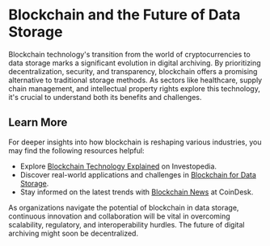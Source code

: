 # Blockchain and the Future of Data Storage

Blockchain technology's transition from the world of cryptocurrencies to data storage marks a significant evolution in digital archiving. By prioritizing decentralization, security, and transparency, blockchain offers a promising alternative to traditional storage methods. As sectors like healthcare, supply chain management, and intellectual property rights explore this technology, it's crucial to understand both its benefits and challenges.

## Learn More

For deeper insights into how blockchain is reshaping various industries, you may find the following resources helpful:

- Explore [Blockchain Technology Explained](https://www.investopedia.com/terms/b/blockchain.asp) on Investopedia.
- Discover real-world applications and challenges in [Blockchain for Data Storage](https://cointelegraph.com/news/how-companies-are-using-blockchain-for-data-management).
- Stay informed on the latest trends with [Blockchain News](https://www.coindesk.com/) at CoinDesk.

As organizations navigate the potential of blockchain in data storage, continuous innovation and collaboration will be vital in overcoming scalability, regulatory, and interoperability hurdles. The future of digital archiving might soon be decentralized.